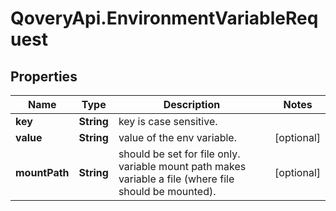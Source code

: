 # QoveryApi.EnvironmentVariableRequest

## Properties

Name | Type | Description | Notes
------------ | ------------- | ------------- | -------------
**key** | **String** | key is case sensitive. | 
**value** | **String** | value of the env variable. | [optional] 
**mountPath** | **String** | should be set for file only. variable mount path makes variable a file (where file should be mounted). | [optional] 


